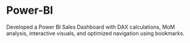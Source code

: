 # Power-BI
Developed a Power BI Sales Dashboard with DAX calculations, MoM analysis, interactive visuals, and optimized navigation using bookmarks.
